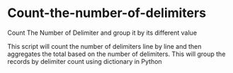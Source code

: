 # Count-the-number-of-delimiters
Count The Number of Delimiter and group it by its different value

This script will count the number of delimiters line by line and then aggregates the total based on the number of delimiters. This will group the records by delimiter count using dictionary in Python
